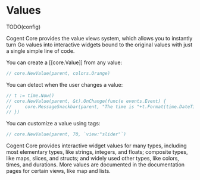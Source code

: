 # Values

TODO(config)

Cogent Core provides the value views system, which allows you to instantly turn Go values into interactive widgets bound to the original values with just a single simple line of code.

You can create a [[core.Value]] from any value:

```Go
// core.NewValue(parent, colors.Orange)
```

You can detect when the user changes a value:

```Go
// t := time.Now()
// core.NewValue(parent, &t).OnChange(func(e events.Event) {
//     core.MessageSnackbar(parent, "The time is "+t.Format(time.DateTime))
// })
```

You can customize a value using tags:

```Go
// core.NewValue(parent, 70, `view:"slider"`)
```

Cogent Core provides interactive widget values for many types, including most elementary types, like strings, integers, and floats; composite types, like maps, slices, and structs; and widely used other types, like colors, times, and durations. More values are documented in the documentation pages for certain views, like map and lists.
